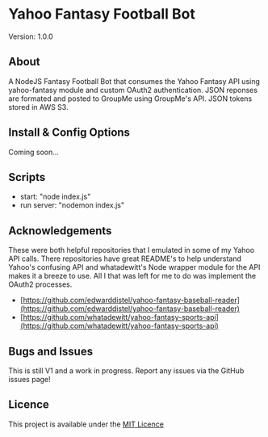 # Yahoo Fantasy Football Bot

Version: 1.0.0

## About

A NodeJS Fantasy Football Bot that consumes the Yahoo Fantasy API using yahoo-fantasy module and custom OAuth2 authentication. JSON reponses are formated and posted to GroupMe using GroupMe's API. JSON tokens stored in AWS S3.

## Install & Config Options
Coming soon...


## Scripts

-  start: "node index.js"
-  run server: "nodemon index.js"


## Acknowledgements
These were both helpful repositories that I emulated in some of my Yahoo API calls. There repositories have great README's to help understand Yahoo's confusing API and whatadewitt's Node wrapper module for the API makes it a breeze to use. All I that was left for me to do was implement the OAuth2 processes.
-  [https://github.com/edwarddistel/yahoo-fantasy-baseball-reader](https://github.com/edwarddistel/yahoo-fantasy-baseball-reader)
-  [https://github.com/whatadewitt/yahoo-fantasy-sports-api](https://github.com/whatadewitt/yahoo-fantasy-sports-api)

## Bugs and Issues
This is still V1 and a work in progress. Report any issues via the GitHub issues page!

## Licence

This project is available under the [MIT Licence](http://opensource.org/licenses/MIT)
